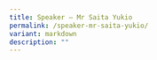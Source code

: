 ```yaml
---
title: Speaker – Mr Saita Yukio
permalink: /speaker-mr-saita-yukio/
variant: markdown
description: ""
---
```

